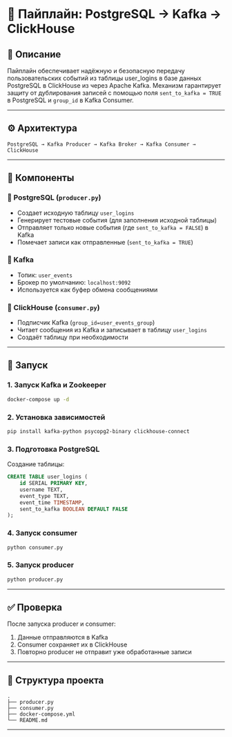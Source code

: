 
# 🔁 Пайплайн: PostgreSQL → Kafka → ClickHouse

## 📌 Описание
Пайплайн обеспечивает надёжную и безопасную передачу пользовательских событий из таблицы user_logins в базе данных PostgreSQL в ClickHouse из через Apache Kafka. 
Механизм гарантирует защиту от дублирования записей с помощью поля `sent_to_kafka = TRUE` в PostgreSQL и `group_id` в Kafka Consumer.

---

## ⚙️ Архитектура
```
PostgreSQL → Kafka Producer → Kafka Broker → Kafka Consumer → ClickHouse
```

---

## 🧩 Компоненты

### 🔹 PostgreSQL (`producer.py`)
- Создает исходную таблицу `user_logins`
- Генерирует тестовые события (для заполнения исходной таблицы)
- Отправляет только новые события (где `sent_to_kafka = FALSE`) в Kafka
- Помечает записи как отправленные (`sent_to_kafka = TRUE`)

### 🔹 Kafka
- Топик: `user_events`
- Брокер по умолчанию: `localhost:9092`
- Используется как буфер обмена сообщениями

### 🔹 ClickHouse (`consumer.py`)
- Подписчик Kafka (`group_id=user_events_group`)
- Читает сообщения из Kafka и записывает в таблицу `user_logins`
- Создаёт таблицу при необходимости

---

## 🚀 Запуск

### 1. Запуск Kafka и Zookeeper
```bash
docker-compose up -d
```

### 2. Установка зависимостей
```bash
pip install kafka-python psycopg2-binary clickhouse-connect
```

### 3. Подготовка PostgreSQL
Создание таблицы:
```sql
CREATE TABLE user_logins (
    id SERIAL PRIMARY KEY,
    username TEXT,
    event_type TEXT,
    event_time TIMESTAMP,
    sent_to_kafka BOOLEAN DEFAULT FALSE
);
```

### 4. Запуск consumer
```bash
python consumer.py
```

### 5. Запуск producer
```bash
python producer.py
```

---

## ✅ Проверка

После запуска producer и consumer:
1. Данные отправляются в Kafka
2. Consumer сохраняет их в ClickHouse
3. Повторно producer не отправит уже обработанные записи

---

## 🧪 Структура проекта

```
.
├── producer.py
├── consumer.py
├── docker-compose.yml
└── README.md
```

---